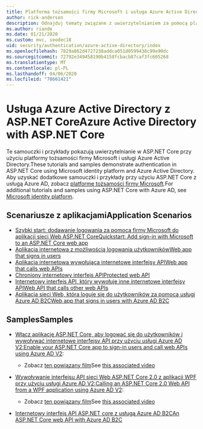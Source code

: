 ```yaml
---
title: Platforma tożsamości firmy Microsoft i usługa Azure Active Directory z ASP.NET Core
author: rick-anderson
description: Odnajduj tematy związane z uwierzytelnianiem za pomocą platformy microsoftowej Azure Active Directory dla aplikacji sieci Web i interfejsów API w ASP.NET Core.
ms.author: riande
ms.date: 01/21/2020
ms.custom: mvc, seodec18
uid: security/authentication/azure-active-directory/index
ms.openlocfilehash: 7829a062d4727238addca051d0599438c99e90dc
ms.sourcegitcommit: 72792e349458190b4158fcbacb87caf3fc605268
ms.translationtype: MT
ms.contentlocale: pl-PL
ms.lasthandoff: 04/06/2020
ms.locfileid: "78661421"
---
```

# <a name="azure-active-directory-with-aspnet-core"></a><span data-ttu-id="c1097-103">Usługa Azure Active Directory z ASP.NET Core</span><span class="sxs-lookup"><span data-stu-id="c1097-103">Azure Active Directory with ASP.NET Core</span></span>

<span data-ttu-id="c1097-104">Te samouczki i przykłady pokazują uwierzytelnianie w ASP.NET Core przy użyciu platformy tożsamości firmy Microsoft i usługi Azure Active Directory.</span><span class="sxs-lookup"><span data-stu-id="c1097-104">These tutorials and samples demonstrate authentication in ASP.NET Core using Microsoft identity platform and Azure Active Directory.</span></span> <span data-ttu-id="c1097-105">Aby uzyskać dodatkowe samouczki i przykłady przy użyciu ASP.NET Core z usługą Azure AD, zobacz [platformę tożsamości firmy Microsoft](/azure/active-directory/develop/).</span><span class="sxs-lookup"><span data-stu-id="c1097-105">For additional tutorials and samples using ASP.NET Core with Azure AD, see [Microsoft identity platform](/azure/active-directory/develop/).</span></span>

## <a name="application-scenarios"></a><span data-ttu-id="c1097-106">Scenariusze z aplikacjami</span><span class="sxs-lookup"><span data-stu-id="c1097-106">Application Scenarios</span></span>

* [<span data-ttu-id="c1097-107">Szybki start: dodawanie logowania za pomocą firmy Microsoft do aplikacji sieci Web ASP.NET Core</span><span class="sxs-lookup"><span data-stu-id="c1097-107">Quickstart: Add sign-in with Microsoft to an ASP.NET Core web app</span></span>](/azure/active-directory/develop/quickstart-v2-aspnet-core-webapp)
* [<span data-ttu-id="c1097-108">Aplikacja internetowa z możliwością logowania użytkowników</span><span class="sxs-lookup"><span data-stu-id="c1097-108">Web app that signs in users</span></span>](/azure/active-directory/develop/scenario-web-app-sign-user-overview?tabs=aspnetcore)
* [<span data-ttu-id="c1097-109">Aplikacja internetowa wywołująca internetowe interfejsy API</span><span class="sxs-lookup"><span data-stu-id="c1097-109">Web app that calls web APIs</span></span>](/azure/active-directory/develop/scenario-web-app-call-api-overview)
* [<span data-ttu-id="c1097-110">Chroniony internetowy interfejs API</span><span class="sxs-lookup"><span data-stu-id="c1097-110">Protected web API</span></span>](/azure/active-directory/develop/scenario-protected-web-api-overview)
* [<span data-ttu-id="c1097-111">Internetowy interfejs API, który wywołuje inne internetowe interfejsy API</span><span class="sxs-lookup"><span data-stu-id="c1097-111">Web API that calls other web APIs</span></span>](/azure/active-directory/develop/scenario-web-api-call-api-overview)
* [<span data-ttu-id="c1097-112">Aplikacja sieci Web, która loguje się do użytkowników za pomocą usługi Azure AD B2C</span><span class="sxs-lookup"><span data-stu-id="c1097-112">Web app that signs in users with Azure AD B2C</span></span>](xref:security/authentication/azure-ad-b2c)

## <a name="samples"></a><span data-ttu-id="c1097-113">Samples</span><span class="sxs-lookup"><span data-stu-id="c1097-113">Samples</span></span>

* <span data-ttu-id="c1097-114">[Włącz aplikację ASP.NET Core, aby logować się do użytkowników i wywoływać internetowe interfejsy API przy użyciu usługi Azure AD V2:](/samples/azure-samples/active-directory-aspnetcore-webapp-openidconnect-v2/enable-webapp-signin/)</span><span class="sxs-lookup"><span data-stu-id="c1097-114">[Enable your ASP.NET Core app to sign-in users and call web APIs using Azure AD V2](/samples/azure-samples/active-directory-aspnetcore-webapp-openidconnect-v2/enable-webapp-signin/):</span></span> 
  * <span data-ttu-id="c1097-115">Zobacz [ten powiązany film](https://channel9.msdn.com/Events/Build/2018/THR5001)</span><span class="sxs-lookup"><span data-stu-id="c1097-115">See [this associated video](https://channel9.msdn.com/Events/Build/2018/THR5001)</span></span>

* <span data-ttu-id="c1097-116">[Wywoływanie interfejsu API sieci Web ASP.NET Core 2.0 z aplikacji WPF przy użyciu usługi Azure AD V2:](/samples/azure-samples/active-directory-dotnet-native-aspnetcore-v2/calling-an-aspnet-core-web-api-from-a-wpf-application-using-azure-ad-v2/)</span><span class="sxs-lookup"><span data-stu-id="c1097-116">[Calling an ASP.NET Core 2.0 Web API from a WPF application using Azure AD V2](/samples/azure-samples/active-directory-dotnet-native-aspnetcore-v2/calling-an-aspnet-core-web-api-from-a-wpf-application-using-azure-ad-v2/):</span></span> 
  * <span data-ttu-id="c1097-117">Zobacz [ten powiązany film](https://channel9.msdn.com/Events/Build/2018/THR5000)</span><span class="sxs-lookup"><span data-stu-id="c1097-117">See [this associated video](https://channel9.msdn.com/Events/Build/2018/THR5000)</span></span>

* [<span data-ttu-id="c1097-118">Internetowy interfejs API ASP.NET core z usługą Azure AD B2C</span><span class="sxs-lookup"><span data-stu-id="c1097-118">An ASP.NET Core web API with Azure AD B2C</span></span>](https://azure.microsoft.com/resources/samples/active-directory-b2c-dotnetcore-webapi/)
